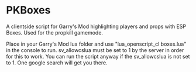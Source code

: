 # PKBoxes
A clientside script for Garry's Mod highlighting players and props with ESP Boxes. Used for the propkill gamemode.

Place in your Garry's Mod lua folder and use "lua_openscript_cl boxes.lua" in the console to run. sv_allowcslua must be set to 1 by the server in order for this to work.
You can run the script anyway if the sv_allowcslua is not set to 1. One google search will get you there.
